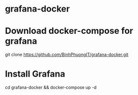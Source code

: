 # grafana-docker

# Download docker-compose for grafana
git clone https://github.com/BinhPhuongIT/grafana-docker.git

# Install Grafana
cd grafana-docker && docker-compose up -d
